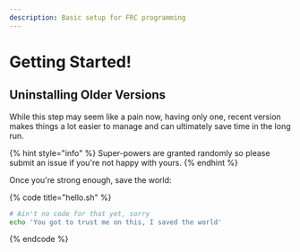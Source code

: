 ```yaml
---
description: Basic setup for FRC programming
---
```


# Getting Started!

## Uninstalling Older Versions

While this step may seem like a pain now, having only one, recent version makes things a lot easier to manage and can ultimately save time in the long run.

{% hint style="info" %}
 Super-powers are granted randomly so please submit an issue if you're not happy with yours.
{% endhint %}

Once you're strong enough, save the world:

{% code title="hello.sh" %}
```bash
# Ain't no code for that yet, sorry
echo 'You got to trust me on this, I saved the world'
```
{% endcode %}



